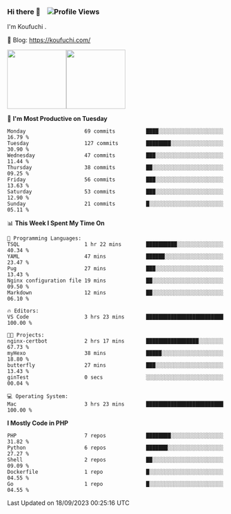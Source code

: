 ### Hi there 👋 &nbsp;&nbsp; ![Profile Views](http://img.shields.io/badge/Profile%20Views-122-blue)

I'm Koufuchi . 

📔 Blog: <https://koufuchi.com/>

<img align="" height="137px" src="https://github-readme-stats-seven-nu-30.vercel.app/api?username=Koufuchi&hide=issues,contribs&show_icons=true&line_height=21&theme=radical&locale=en" /><img align="" height="137px" src="https://github-readme-stats-seven-nu-30.vercel.app/api/top-langs/?username=Koufuchi&layout=compact&hide=blade,html,css,pug,scss&theme=radical&locale=en" />

<!--START_SECTION:waka-->
📅 **I'm Most Productive on Tuesday** 

```text
Monday                   69 commits          ████░░░░░░░░░░░░░░░░░░░░░   16.79 % 
Tuesday                  127 commits         ████████░░░░░░░░░░░░░░░░░   30.90 % 
Wednesday                47 commits          ███░░░░░░░░░░░░░░░░░░░░░░   11.44 % 
Thursday                 38 commits          ██░░░░░░░░░░░░░░░░░░░░░░░   09.25 % 
Friday                   56 commits          ███░░░░░░░░░░░░░░░░░░░░░░   13.63 % 
Saturday                 53 commits          ███░░░░░░░░░░░░░░░░░░░░░░   12.90 % 
Sunday                   21 commits          █░░░░░░░░░░░░░░░░░░░░░░░░   05.11 % 
```


📊 **This Week I Spent My Time On** 

```text
💬 Programming Languages: 
TSQL                     1 hr 22 mins        ██████████░░░░░░░░░░░░░░░   40.34 % 
YAML                     47 mins             ██████░░░░░░░░░░░░░░░░░░░   23.47 % 
Pug                      27 mins             ███░░░░░░░░░░░░░░░░░░░░░░   13.43 % 
Nginx configuration file 19 mins             ██░░░░░░░░░░░░░░░░░░░░░░░   09.50 % 
Markdown                 12 mins             ██░░░░░░░░░░░░░░░░░░░░░░░   06.10 % 

🔥 Editors: 
VS Code                  3 hrs 23 mins       █████████████████████████   100.00 % 

🐱‍💻 Projects: 
nginx-certbot            2 hrs 17 mins       █████████████████░░░░░░░░   67.73 % 
myHexo                   38 mins             █████░░░░░░░░░░░░░░░░░░░░   18.80 % 
butterfly                27 mins             ███░░░░░░░░░░░░░░░░░░░░░░   13.43 % 
ginTest                  0 secs              ░░░░░░░░░░░░░░░░░░░░░░░░░   00.04 % 

💻 Operating System: 
Mac                      3 hrs 23 mins       █████████████████████████   100.00 % 
```

**I Mostly Code in PHP** 

```text
PHP                      7 repos             ████████░░░░░░░░░░░░░░░░░   31.82 % 
Python                   6 repos             ███████░░░░░░░░░░░░░░░░░░   27.27 % 
Shell                    2 repos             ██░░░░░░░░░░░░░░░░░░░░░░░   09.09 % 
Dockerfile               1 repo              █░░░░░░░░░░░░░░░░░░░░░░░░   04.55 % 
Go                       1 repo              █░░░░░░░░░░░░░░░░░░░░░░░░   04.55 % 
```




 Last Updated on 18/09/2023 00:25:16 UTC
<!--END_SECTION:waka-->


